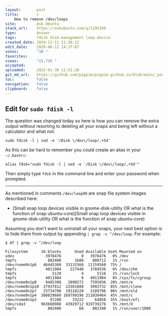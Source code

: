 ```yaml
---
layout:       post
title:        >
    How to remove /dev/loops
site:         Ask Ubuntu
stack_url:    https://askubuntu.com/q/1195398
type:         Answer
tags:         fdisk disk-management loop-device
created_date: 2019-12-11 11:36:12
edit_date:    2020-06-12 14:37:07
votes:        "10 "
favorites:    
views:        "21,735 "
accepted:     
uploaded:     2022-01-30 11:51:20
git_md_url:   https://github.com/pippim/pippim.github.io/blob/main/_posts/2019/2019-12-11-How-to-remove-_dev_loops.md
toc:          false
navigation:   false
clipboard:    false
---
```


## Edit for `sudo fdisk -l`

The question was changed today so here is how you can remove the extra output without resorting to deleting all your snaps and being left without a calculator and what not:

``` 
sudo fdisk -l | sed -e '/Disk \/dev\/loop/,+5d'
```

As this can be hard to remember you could create an alias in your `~/.bashrc`:

``` 
alias fdsk="sudo fdisk -l | sed -e '/Disk \/dev\/loop/,+5d'"
```

Then simply type `fdsk` in the command line and enter your password when prompted.


----------


As mentioned in comments `/dev/loop99` are snap file system images described here:

- [Small snap loop devices visible in gnome-disk-utility OR what is the function of snap ubuntu-core](Small snap loop devices visible in gnome-disk-utility OR what is the function of snap ubuntu-core)

Assuming you don't want to uninstall all your snaps, your next best option is to hide them from output by appending `| grep -v ^/dev/loop`. For example:

``` 
$ df | grep -v ^/dev/loop

Filesystem      1K-blocks      Used Available Use% Mounted on
udev              3978476         0   3978476   0% /dev
tmpfs              802400      1688    800712   1% /run
/dev/nvme0n1p6   46445360  33133368  11159560  75% /
tmpfs             4011984    227448   3784536   6% /dev/shm
tmpfs                5120         4      5116   1% /run/lock
tmpfs             4011984         0   4011984   0% /sys/fs/cgroup
/dev/nvme0n1p8    9485308   1890272   7595036  20% /mnt/e
/dev/nvme0n1p10  27937812  22501880   3993732  85% /mnt/clone
/dev/nvme0n1p7   23734708  19316220   3189796  86% /mnt/old
/dev/nvme0n1p4  380829660 169799196 211030464  45% /mnt/c
/dev/nvme0n1p2      97280     33222     64058  35% /boot/efi
/dev/sda3       963668988  43929712 919739276   5% /mnt/d
tmpfs              802400        60    802340   1% /run/user/1000
```

